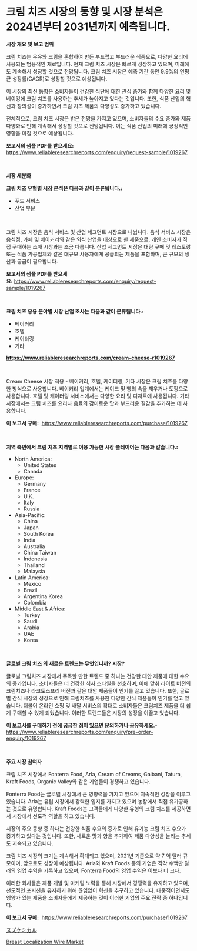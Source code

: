 <p><h1>크림 치즈 시장의 동향 및 시장 분석은 2024년부터 2031년까지 예측됩니다.</h1></p><p><strong>시장 개요 및 보고 범위</strong></p>
<p><p>크림 치즈는 우유와 크림을 혼합하여 만든 부드럽고 부드러운 식품으로, 다양한 요리에 사용되는 범용적인 재료입니다. 현재 크림 치즈 시장은 빠르게 성장하고 있으며, 미래에도 계속해서 성장할 것으로 전망됩니다. 크림 치즈 시장은 예측 기간 동안 9.9%의 연평균 성장률(CAGR)로 성장할 것으로 예상됩니다.</p><p>이 시장의 최신 동향은 소비자들이 건강한 식단에 대한 관심 증가와 함께 다양한 요리 및 베이킹에 크림 치즈를 사용하는 추세가 높아지고 있다는 것입니다. 또한, 식품 산업의 혁신과 창의성이 증가하면서 크림 치즈 제품의 다양성도 증가하고 있습니다.</p><p>전체적으로, 크림 치즈 시장은 밝은 전망을 가지고 있으며, 소비자들의 수요 증가와 제품 다양화로 인해 계속해서 성장할 것으로 전망됩니다. 이는 식품 산업의 미래에 긍정적인 영향을 미칠 것으로 예상됩니다.</p></p>
<p><strong>보고서의 샘플 PDF를 받으세요:</strong> <a href="https://www.reliableresearchreports.com/enquiry/request-sample/1019267">https://www.reliableresearchreports.com/enquiry/request-sample/1019267</a></p>
<p>&nbsp;</p>
<p><strong>시장 세분화</strong></p>
<p><strong>크림 치즈 유형별 시장 분석은 다음과 같이 분류됩니다.:</strong></p>
<p><ul><li>푸드 서비스</li><li>산업 부문</li></ul></p>
<p>&nbsp;</p>
<p><p>크림 치즈 시장은 음식 서비스 및 산업 세그먼트 시장으로 나뉩니다. 음식 서비스 시장은 음식점, 카페 및 베이커리와 같은 외식 산업을 대상으로 한 제품으로, 개인 소비자가 직접 구매하는 소매 시장과는 조금 다릅니다. 산업 세그먼트 시장은 대량 구매 및 레스토랑 또는 식품 가공업체와 같은 대규모 사용자에게 공급되는 제품을 포함하며, 큰 규모의 생산과 공급이 필요합니다.</p></p>
<p><strong>보고서의 샘플 PDF를 받으세요:</strong>&nbsp;<a href="https://www.reliableresearchreports.com/enquiry/request-sample/1019267">https://www.reliableresearchreports.com/enquiry/request-sample/1019267</a></p>
<p>&nbsp;</p>
<p><strong> 크림 치즈 응용 분야별 시장 산업 조사는 다음과 같이 분류됩니다.:</strong></p>
<p><ul><li>베이커리</li><li>호텔</li><li>케이터링</li><li>기타</li></ul></p>
<p><strong><a href="https://www.reliableresearchreports.com/cream-cheese-r1019267">https://www.reliableresearchreports.com/cream-cheese-r1019267</a></strong></p>
<p>&nbsp;</p>
<p><p>Cream Cheese 시장 적용 - 베이커리, 호텔, 케이터링, 기타 시장은 크림 치즈를 다양한 방식으로 사용합니다. 베이커리 업계에서는 케이크 및 빵의 속을 채우거나 토핑으로 사용합니다. 호텔 및 케이터링 서비스에서는 다양한 요리 및 디저트에 사용됩니다. 기타 시장에서는 크림 치즈를 요리나 음료의 감미로운 맛과 부드러운 질감을 추가하는 데 사용합니다.</p></p>
<p><strong>이 보고서 구매:</strong>&nbsp; <a href="https://www.reliableresearchreports.com/purchase/1019267">https://www.reliableresearchreports.com/purchase/1019267</a></p>
<p>&nbsp;</p>
<p><strong>지역 측면에서 크림 치즈 지역별로 이용 가능한 시장 플레이어는 다음과 같습니다.:</strong></p>
<p><ul>
    <li>
        North America:
        <ul>
            <li>United States</li>
            <li>Canada</li>
        </ul>
    </li>
    <li>
        Europe:
        <ul>
            <li>Germany</li>
            <li>France</li>
            <li>U.K.</li>
            <li>Italy</li>
            <li>Russia</li>
        </ul>
    </li>
    <li>
        Asia-Pacific:
        <ul>
            <li>China</li>
            <li>Japan</li>
            <li>South Korea</li>
            <li>India</li>
            <li>Australia</li>
            <li>China Taiwan</li>
            <li>Indonesia</li>
            <li>Thailand</li>
            <li>Malaysia</li>
        </ul>
    </li>
    <li>
        Latin America:
        <ul>
            <li>Mexico</li>
            <li>Brazil</li>
            <li>Argentina Korea</li>
            <li>Colombia</li>
        </ul>
    </li>
    <li>
        Middle East & Africa:
        <ul>
            <li>Turkey</li>
            <li>Saudi</li>
            <li>Arabia</li>
            <li>UAE</li>
            <li>Korea</li>
        </ul>
    </li>
    </ul></p>
<p>&nbsp;</p>
<p><strong>글로벌 크림 치즈 의 새로운 트렌드는 무엇입니까? 시장?</strong></p>
<p><p>글로벌 크림치즈 시장에서 주목할 만한 트렌드 중 하나는 건강한 대안 제품에 대한 수요의 증가입니다. 소비자들은 더 건강한 식사 스타일을 선호하며, 이에 맞춰 라이트 버전의 크림치즈나 라코토스프리 버전과 같은 대안 제품들이 인기를 끌고 있습니다. 또한, 글로벌 간식 시장의 성장으로 인해 크림치즈를 사용한 다양한 간식 제품들이 인기를 얻고 있습니다. 더불어 온라인 쇼핑 및 배달 서비스의 확대로 소비자들은 크림치즈 제품을 더 쉽게 구매할 수 있게 되었습니다. 이러한 트렌드들은 시장의 성장을 이끌고 있습니다.</p></p>
<p><strong>이 보고서를 구매하기 전에 궁금한 점이 있으면 문의하거나 공유하세요.</strong>- <a href="https://www.reliableresearchreports.com/enquiry/pre-order-enquiry/1019267">https://www.reliableresearchreports.com/enquiry/pre-order-enquiry/1019267</a></p>
<p>&nbsp;</p>
<p><strong>주요 시장 참여자</strong></p>
<p><p>크림 치즈 시장에서 Fonterra Food, Arla, Cream of Creams, Galbani, Tatura, Kraft Foods, Organic Valley와 같은 기업들이 경쟁하고 있습니다. </p><p>Fonterra Food는 글로벌 시장에서 큰 영향력을 가지고 있으며 지속적인 성장을 이루고 있습니다. Arla는 유럽 시장에서 강력한 입지를 가지고 있으며 농장에서 직접 유가공하는 것으로 유명합니다. Kraft Foods는 고객들에게 다양한 유형의 크림 치즈를 제공하면서 시장에서 선도적 역할을 하고 있습니다. </p><p>시장의 주요 동향 중 하나는 건강한 식품 수요의 증가로 인해 유기농 크림 치즈 수요가 증가하고 있다는 것입니다. 또한, 새로운 맛과 향을 추가하여 제품 다양성을 늘리는 추세도 지속되고 있습니다.</p><p>크림 치즈 시장의 크기는 계속해서 확대되고 있으며, 2021년 기준으로 약 7 억 달러 규모이며, 앞으로도 성장이 예상됩니다. Arla와 Kraft Foods 등의 기업은 각각 수백만 달러의 영업 수익을 기록하고 있으며, Fonterra Food의 영업 수익은 이보다 더 크다.</p><p>이러한 회사들은 제품 개발 및 마케팅 노력을 통해 시장에서 경쟁력을 유지하고 있으며, 선도적인 포지션을 유지하기 위해 끊임없이 혁신을 추구하고 있습니다. 대중적이면서도 영양가 있는 제품을 소비자들에게 제공하는 것이 이러한 기업의 주요 전략 중 하나입니다.</p></p>
<p><strong>이 보고서 구매:</strong>&nbsp;&nbsp;<a href="https://www.reliableresearchreports.com/purchase/1019267">https://www.reliableresearchreports.com/purchase/1019267</a></p>
<p><p><a href="https://github.com/KaydenJohns1964/Market-Research-Report-List-1/blob/main/289558023051.md">スズケミカル</a></p><p><a href="https://github.com/mancsybtousav/Market-Research-Report-List-2/blob/main/breast-localization-wire-market.md">Breast Localization Wire Market</a></p></p>